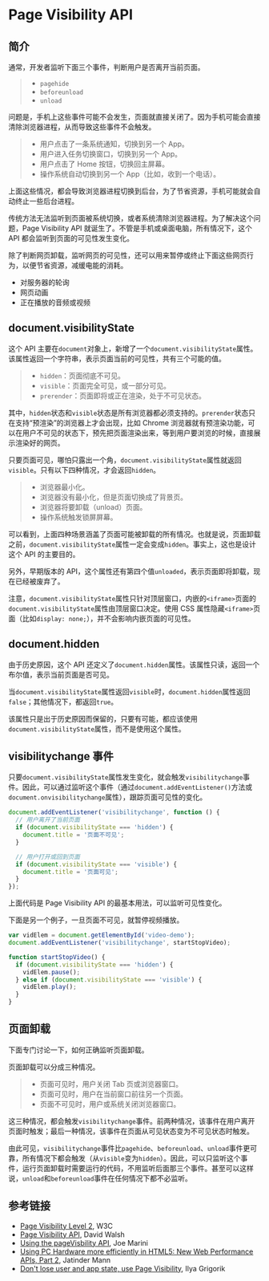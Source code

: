 # Page Visibility API

## 简介

通常，开发者监听下面三个事件，判断用户是否离开当前页面。

> - `pagehide`
> - `beforeunload`
> - `unload`

问题是，手机上这些事件可能不会发生，页面就直接关闭了。因为手机可能会直接清除浏览器进程，从而导致这些事件不会触发。

> - 用户点击了一条系统通知，切换到另一个 App。
> - 用户进入任务切换窗口，切换到另一个 App。
> - 用户点击了 Home 按钮，切换回主屏幕。
> - 操作系统自动切换到另一个 App（比如，收到一个电话）。

上面这些情况，都会导致浏览器进程切换到后台，为了节省资源，手机可能就会自动终止一些后台进程。

传统方法无法监听到页面被系统切换，或者系统清除浏览器进程。为了解决这个问题，Page Visibility API 就诞生了。不管是手机或桌面电脑，所有情况下，这个 API 都会监听到页面的可见性发生变化。

除了判断网页卸载，监听网页的可见性，还可以用来暂停或终止下面这些网页行为，以便节省资源，减缓电能的消耗。

- 对服务器的轮询
- 网页动画
- 正在播放的音频或视频

## document.visibilityState

这个 API 主要在`document`对象上，新增了一个`document.visibilityState`属性。该属性返回一个字符串，表示页面当前的可见性，共有三个可能的值。

> - `hidden`：页面彻底不可见。
> - `visible`：页面完全可见，或一部分可见。
> - `prerender`：页面即将或正在渲染，处于不可见状态。

其中，`hidden`状态和`visible`状态是所有浏览器都必须支持的。`prerender`状态只在支持“预渲染”的浏览器上才会出现，比如 Chrome 浏览器就有预渲染功能，可以在用户不可见的状态下，预先把页面渲染出来，等到用户要浏览的时候，直接展示渲染好的网页。

只要页面可见，哪怕只露出一个角，`document.visibilityState`属性就返回`visible`。只有以下四种情况，才会返回`hidden`。

> - 浏览器最小化。
> - 浏览器没有最小化，但是页面切换成了背景页。
> - 浏览器将要卸载（unload）页面。
> - 操作系统触发锁屏屏幕。

可以看到，上面四种场景涵盖了页面可能被卸载的所有情况。也就是说，页面卸载之前，`document.visibilityState`属性一定会变成`hidden`。事实上，这也是设计这个 API 的主要目的。

另外，早期版本的 API，这个属性还有第四个值`unloaded`，表示页面即将卸载，现在已经被废弃了。

注意，`document.visibilityState`属性只针对顶层窗口，内嵌的`<iframe>`页面的`document.visibilityState`属性由顶层窗口决定。使用 CSS 属性隐藏`<iframe>`页面（比如`display: none;`），并不会影响内嵌页面的可见性。

## document.hidden

由于历史原因，这个 API 还定义了`document.hidden`属性。该属性只读，返回一个布尔值，表示当前页面是否可见。

当`document.visibilityState`属性返回`visible`时，`document.hidden`属性返回`false`；其他情况下，都返回`true`。

该属性只是出于历史原因而保留的，只要有可能，都应该使用`document.visibilityState`属性，而不是使用这个属性。

## visibilitychange 事件

只要`document.visibilityState`属性发生变化，就会触发`visibilitychange`事件。因此，可以通过监听这个事件（通过`document.addEventListener()`方法或`document.onvisibilitychange`属性），跟踪页面可见性的变化。

```js
document.addEventListener('visibilitychange', function () {
  // 用户离开了当前页面
  if (document.visibilityState === 'hidden') {
    document.title = '页面不可见'; 
  }

  // 用户打开或回到页面
  if (document.visibilityState === 'visible') {
    document.title = '页面可见';
  }
});
```

上面代码是 Page Visibility API 的最基本用法，可以监听可见性变化。

下面是另一个例子，一旦页面不可见，就暂停视频播放。

```js
var vidElem = document.getElementById('video-demo');
document.addEventListener('visibilitychange', startStopVideo);

function startStopVideo() {
  if (document.visibilityState === 'hidden') {
    vidElem.pause();
  } else if (document.visibilityState === 'visible') {
    vidElem.play();
  }
}
```

## 页面卸载

下面专门讨论一下，如何正确监听页面卸载。

页面卸载可以分成三种情况。

> - 页面可见时，用户关闭 Tab 页或浏览器窗口。
> - 页面可见时，用户在当前窗口前往另一个页面。
> - 页面不可见时，用户或系统关闭浏览器窗口。

这三种情况，都会触发`visibilitychange`事件。前两种情况，该事件在用户离开页面时触发；最后一种情况，该事件在页面从可见状态变为不可见状态时触发。

由此可见，`visibilitychange`事件比`pagehide`、`beforeunload`、`unload`事件更可靠，所有情况下都会触发（从`visible`变为`hidden`）。因此，可以只监听这个事件，运行页面卸载时需要运行的代码，不用监听后面那三个事件。甚至可以这样说，`unload`和`beforeunload`事件在任何情况下都不必监听。

## 参考链接

- [Page Visibility Level 2](https://w3c.github.io/page-visibility/), W3C
- [Page Visibility API](http://davidwalsh.name/page-visibility), David Walsh
- [Using the pageVisbility API](http://www.html5rocks.com/en/tutorials/pagevisibility/intro/), Joe Marini
- [Using PC Hardware more efficiently in HTML5: New Web Performance APIs, Part 2](http://blogs.msdn.com/b/ie/archive/2011/07/08/using-pc-hardware-more-efficiently-in-html5-new-web-performance-apis-part-2.aspx), Jatinder Mann
- [Don't lose user and app state, use Page Visibility](https://www.igvita.com/2015/11/20/dont-lose-user-and-app-state-use-page-visibility/), Ilya Grigorik

